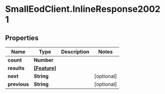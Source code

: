 # SmallEodClient.InlineResponse20021

## Properties

Name | Type | Description | Notes
------------ | ------------- | ------------- | -------------
**count** | **Number** |  | 
**results** | [**[Feature]**](Feature.md) |  | 
**next** | **String** |  | [optional] 
**previous** | **String** |  | [optional] 


